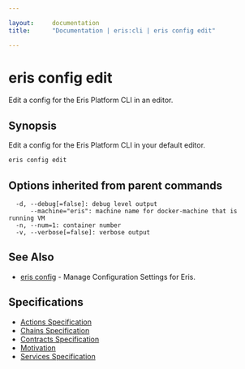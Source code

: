 ```yaml
---

layout:     documentation
title:      "Documentation | eris:cli | eris config edit"

---
```


# eris config edit

Edit a config for the Eris Platform CLI in an editor.

## Synopsis

Edit a config for the Eris Platform CLI in your default editor.

```bash
eris config edit
```

## Options inherited from parent commands

```
  -d, --debug[=false]: debug level output
      --machine="eris": machine name for docker-machine that is running VM
  -n, --num=1: container number
  -v, --verbose[=false]: verbose output
```

## See Also

* [eris config](https://docs.erisindustries.com/documentation/eris-cli/0.10.3/eris_config/)	 - Manage Configuration Settings for Eris.

## Specifications

* [Actions Specification](https://docs.erisindustries.com/documentation/eris-cli/0.10.3/actions_specification/)
* [Chains Specification](https://docs.erisindustries.com/documentation/eris-cli/0.10.3/chains_specification/)
* [Contracts Specification](https://docs.erisindustries.com/documentation/eris-cli/0.10.3/contracts_specification/)
* [Motivation](https://docs.erisindustries.com/documentation/eris-cli/0.10.3/motivation/)
* [Services Specification](https://docs.erisindustries.com/documentation/eris-cli/0.10.3/services_specification/)

